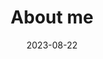 ---
title: "About me"
date: 2023-08-22
layout: "cv"
slug: "about"
menu:
    main:
        weight: -70
        params: 
            icon: user
---